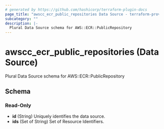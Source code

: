 ```yaml
---
# generated by https://github.com/hashicorp/terraform-plugin-docs
page_title: "awscc_ecr_public_repositories Data Source - terraform-provider-awscc"
subcategory: ""
description: |-
  Plural Data Source schema for AWS::ECR::PublicRepository
---
```


# awscc_ecr_public_repositories (Data Source)

Plural Data Source schema for AWS::ECR::PublicRepository



<!-- schema generated by tfplugindocs -->
## Schema

### Read-Only

- **id** (String) Uniquely identifies the data source.
- **ids** (Set of String) Set of Resource Identifiers.


